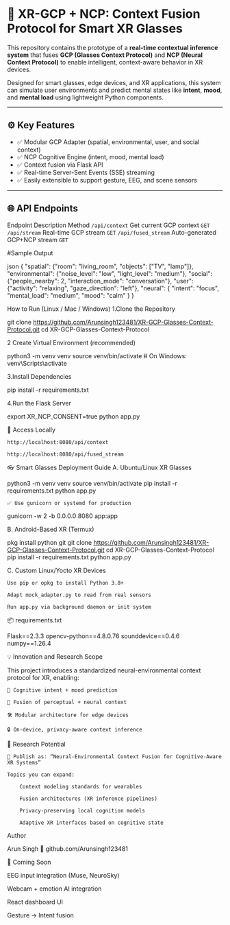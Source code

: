 # 🧠 XR-GCP + NCP: Context Fusion Protocol for Smart XR Glasses

This repository contains the prototype of a **real-time contextual inference system** that fuses **GCP (Glasses Context Protocol)** and **NCP (Neural Context Protocol)** to enable intelligent, context-aware behavior in XR devices.

Designed for smart glasses, edge devices, and XR applications, this system can simulate user environments and predict mental states like **intent**, **mood**, and **mental load** using lightweight Python components.

---

## ⚙️ Key Features

- ✅ Modular GCP Adapter (spatial, environmental, user, and social context)
- ✅ NCP Cognitive Engine (intent, mood, mental load)
- ✅ Context fusion via Flask API
- ✅ Real-time Server-Sent Events (SSE) streaming
- ✅ Easily extensible to support gesture, EEG, and scene sensors

---

## 🌐 API Endpoints

 Endpoint                Description                      Method 
 `/api/context`         Get current GCP context           `GET`  
 `/api/stream`          Real-time GCP stream              `GET`
 `/api/fused_stream`    Auto-generated GCP+NCP stream     `GET`


#Sample Output

json
{
  "spatial": {"room": "living_room", "objects": ["TV", "lamp"]},
  "environmental": {"noise_level": "low", "light_level": "medium"},
  "social": {"people_nearby": 2, "interaction_mode": "conversation"},
  "user": {"activity": "relaxing", "gaze_direction": "left"},
  "neural": {
    "intent": "focus",
    "mental_load": "medium",
    "mood": "calm"
  }
}

How to Run (Linux / Mac / Windows)
1.Clone the Repository

git clone https://github.com/Arunsingh123481/XR-GCP-Glasses-Context-Protocol.git
cd XR-GCP-Glasses-Context-Protocol

2 Create Virtual Environment (recommended)

python3 -m venv venv
source venv/bin/activate       # On Windows: venv\Scripts\activate

3.Install Dependencies

pip install -r requirements.txt

4.Run the Flask Server

export XR_NCP_CONSENT=true
python app.py

🔗 Access Locally

    http://localhost:8080/api/context

    http://localhost:8080/api/fused_stream

👓 Smart Glasses Deployment Guide
A. Ubuntu/Linux XR Glasses

python3 -m venv venv
source venv/bin/activate
pip install -r requirements.txt
python app.py

    ✅ Use gunicorn or systemd for production

gunicorn -w 2 -b 0.0.0.0:8080 app:app

B. Android-Based XR (Termux)

pkg install python git
git clone https://github.com/Arunsingh123481/XR-GCP-Glasses-Context-Protocol.git
cd XR-GCP-Glasses-Context-Protocol
pip install -r requirements.txt
python app.py

C. Custom Linux/Yocto XR Devices

    Use pip or opkg to install Python 3.8+

    Adapt mock_adapter.py to read from real sensors

    Run app.py via background daemon or init system

📦 requirements.txt

Flask==2.3.3
opencv-python==4.8.0.76
sounddevice==0.4.6
numpy==1.26.4

💡 Innovation and Research Scope

This project introduces a standardized neural-environmental context protocol for XR, enabling:

    🎯 Cognitive intent + mood prediction

    🧠 Fusion of perceptual + neural context

    🛠️ Modular architecture for edge devices

    🔒 On-device, privacy-aware context inference

🧪 Research Potential

    📘 Publish as: “Neural-Environmental Context Fusion for Cognitive-Aware XR Systems”

    Topics you can expand:

        Context modeling standards for wearables

        Fusion architectures (XR inference pipelines)

        Privacy-preserving local cognition models

        Adaptive XR interfaces based on cognitive state

Author

Arun Singh
🔗 github.com/Arunsingh123481

🚀 Coming Soon

EEG input integration (Muse, NeuroSky)

Webcam + emotion AI integration

React dashboard UI

Gesture → Intent fusion
